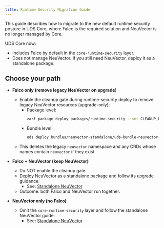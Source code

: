 ```yaml
---
title: Runtime Security Migration Guide
---
```


This guide describes how to migrate to the new default runtime security posture in UDS Core, where Falco is the required solution and NeuVector is no longer managed by Core.

UDS Core now:
- Includes Falco by default in the `core-runtime-security` layer.
- Does not manage NeuVector. If you still need NeuVector, deploy it as a standalone package.

## Choose your path

- **Falco only (remove legacy NeuVector on upgrade)**
  - Enable the cleanup gate during runtime-security deploy to remove legacy NeuVector resources (upgrade-only):
    - Package level:
      ```bash
      zarf package deploy packages/runtime-security --set CLEANUP_LEGACY_NEUVECTOR=true --confirm
      ```
    - Bundle level:
      ```bash
      uds deploy bundles/neuvector-standalone/uds-bundle-neuvector-standalone-amd64-0.1.0.tar.zst --set CLEANUP_LEGACY_NEUVECTOR=true --confirm
      ```
  - This deletes the legacy `neuvector` namespace and any CRDs whose names contain `neuvector` if they exist.

- **Falco + NeuVector (keep NeuVector)**
  - Do NOT enable the cleanup gate.
  - Deploy NeuVector as a standalone package and follow its upgrade guidance:
    - See: [Standalone NeuVector](https://github.com/uds-packages/neuvector/blob/main/docs/neuvector-standalone.md)
  - Outcome: both Falco and NeuVector run together.

- **NeuVector only (no Falco)**
  - Omit the `core-runtime-security` layer and follow the standalone NeuVector guide:
    - See: [Standalone NeuVector](https://github.com/uds-packages/neuvector/blob/main/docs/neuvector-standalone.md)
